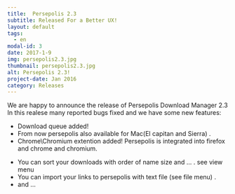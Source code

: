 ```yaml
---
title:  Persepolis 2.3
subtitle: Released For a Better UX!
layout: default
tags:
  - en
modal-id: 3
date: 2017-1-9
img: persepolis2.3.jpg
thumbnail: persepolis2.3.jpg
alt: Persepolis 2.3!
project-date: Jan 2016
category: Releases
---
```

We are happy to announce the release of Persepolis Download Manager 2.3
In this realese many reported bugs fixed and we have some new features:

+ Download queue added!
+ From now persepolis also available for Mac(El capitan and Sierra) .
+ Chrome\Chromium extention added! Persepolis is integrated into firefox and chrome and chromium.
* You can sort your downloads with order of name size and ... . see view menu
* You can import your links to persepolis with text file (see file menu) .
* and ...
